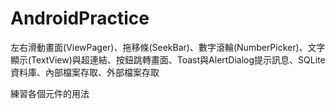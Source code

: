 # AndroidPractice
左右滑動畫面(ViewPager)、拖移條(SeekBar)、數字滾輪(NumberPicker)、文字顯示(TextView)與超連結、按鈕跳轉畫面、Toast與AlertDialog提示訊息、SQLite資料庫、內部檔案存取、外部檔案存取

練習各個元件的用法
